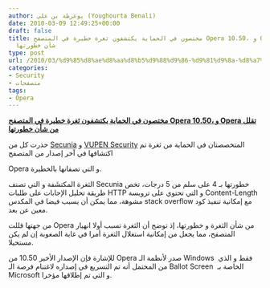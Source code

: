 ```yaml
---
author: يوغرطة بن علي (Youghourta Benali)
date: 2010-03-09 12:49:25+00:00
draft: false
title: مختصون في الحماية يكتشفون ثغرة خطيرة في المتصفح Opera 10.50، و Opera تقلل من
  شأن خطورتها
type: post
url: /2010/03/%d9%85%d8%ae%d8%aa%d8%b5%d9%88%d9%86-%d9%81%d9%8a-%d8%a7%d9%84%d8%ad%d9%85%d8%a7%d9%8a%d8%a9-%d9%8a%d9%83%d8%aa%d8%b4%d9%81%d9%88%d9%86-%d8%ab%d8%ba%d8%b1%d8%a9-%d8%ae%d8%b7%d9%8a%d8%b1%d8%a9-%d9%81/
categories:
- Security
- متصفحات
tags:
- Opera
---
```


[**مختصون في الحماية يكتشفون ثغرة خطيرة في المتصفح Opera 10.50، و Opera تقلل من شأن خطورتها**](http://www.it-scoop.com/2010/03/%d9%85%d8%ae%d8%aa%d8%b5%d9%88%d9%86-%d9%81%d9%8a-%d8%a7%d9%84%d8%ad%d9%85%d8%a7%d9%8a%d8%a9-%d9%8a%d9%83%d8%aa%d8%b4%d9%81%d9%88%d9%86-%d8%ab%d8%ba%d8%b1%d8%a9-%d8%ae%d8%b7%d9%8a%d8%b1%d8%a9-%d9%81/)




حذرت كل من [Secunia](http://secunia.com/advisories/38820) و [VUPEN Security](http://www.vupen.com/english/advisories/2010/0529) المتخصصتان في الحماية من ثغرة تم اكتشافها في آخر إصدار من المتصفح




[
](http://www.it-scoop.com/wp-content/uploads/2010/03/opera.jpg)Opera و التي تصفانها بالخطيرة.




[](http://www.it-scoop.com/2010/03/%d9%85%d8%ae%d8%aa%d8%b5%d9%88%d9%86-%d9%81%d9%8a-%d8%a7%d9%84%d8%ad%d9%85%d8%a7%d9%8a%d8%a9-%d9%8a%d9%83%d8%aa%d8%b4%d9%81%d9%88%d9%86-%d8%ab%d8%ba%d8%b1%d8%a9-%d8%ae%d8%b7%d9%8a%d8%b1%d8%a9-%d9%81/)




الثغرة المكتشَفة و التي تصنف Secunia خطورتها بـ 4 على سلم من 5 درجات، تخص طريقة تحليل الإجابات على طلبات HTTP و التي تحتوي على ترويسة Content-Length مشوهة، مما يمكن أن يسبب فيضا في المكدس stack overflow مع إمكانية تنفيذ كود معين عن بعد.




من جهتها قللت Opera من شأن الثغرة و خطورتها، إذ توضح أن الثغرة تسبب أولا انهيار المتصفح، مما يجعل من إمكانية استغلال الثغرة أمرا في غاية الصعوبة إن لم يكن مستحيلا.




للإشارة فإن الإصدار الأخير 10.50 من Opera صدر لأنظمة الـ Windows  فقط و الذي من المحتمل أنه تم التسريع في إصداره لاغتنام فرصة الـ Ballot Screen  الخاصة بـ Microsoft و التي تم إطلاقها مؤخرا.



